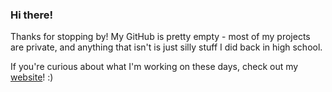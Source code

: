 ### Hi there!

Thanks for stopping by! My GitHub is pretty empty - most of my projects are private, and anything that isn't is just silly stuff I did back in high school.

If you're curious about what I'm working on these days, check out my [website](https://adityark.xyz/)! :)
